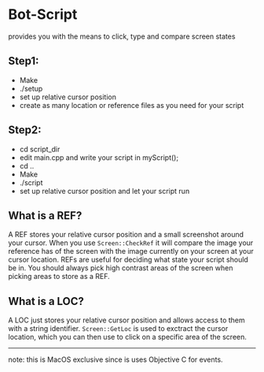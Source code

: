 # Bot-Script
provides you with the means to click, type and compare screen states

## Step1:

* Make
* ./setup
* set up relative cursor position
* create as many location or reference files as you need for your script

## Step2:

* cd script_dir
* edit main.cpp and write your script in myScript();
* cd ..
* Make
* ./script
* set up relative cursor position and let your script run

## What is a REF?

A REF stores your relative cursor position and a small screenshot around your cursor.
When you use `Screen::CheckRef` it will compare the image your reference has of the screen with the image currently on your screen at your cursor location.
REFs are useful for deciding what state your script should be in. You should always pick high contrast areas of the screen when picking
areas to store as a REF.

## What is a LOC?

A LOC just stores your relative cursor position and allows access to them with a string identifier. `Screen::GetLoc`
is used to exctract the cursor location, which you can then use to click on a specific area of the screen.

___

note: this is MacOS exclusive since is uses Objective C for events.
